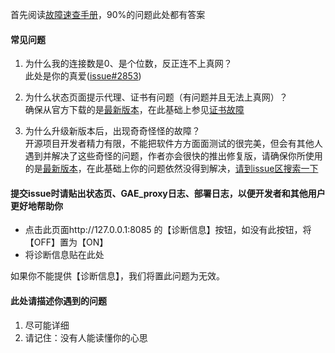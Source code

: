 
首先阅读[故障速查手册](https://github.com/XX-net/XX-Net/wiki/故障速查手册)，90%的问题此处都有答案

#### 常见问题
1. 为什么我的连接数是0、是个位数，反正连不上真网？<br>
此处是你的真爱([issue#2853](https://github.com/XX-net/XX-Net/issues/2853))

1. 为什么状态页面提示代理、证书有问题（有问题并且无法上真网）？<br>
确保从官方下载的是[最新版本](https://github.com/XX-net/XX-Net/blob/master/code/default/download.md)，在此基础上参见[证书故障](https://github.com/XX-net/XX-Net/wiki/GoAgent-Import-CA)

1. 为什么升级新版本后，出现奇奇怪怪的故障？<br>
开源项目开发者精力有限，不能把软件方方面面测试的很完美，但会有其他人遇到并解决了这些奇怪的问题，作者亦会很快的推出修复版，请确保你所使用的是[最新版本](https://github.com/XX-net/XX-Net/blob/master/code/default/download.md)，在此基础上你的问题依然没得到解决，[请到issue区搜索一下](https://github.com/XX-net/XX-Net/issues)

#### 提交issue时请贴出状态页、GAE_proxy日志、部署日志，以便开发者和其他用户更好地帮助你
 - 点击此页面http://127.0.0.1:8085 的【诊断信息】按钮，如没有此按钮，将【OFF】置为【ON】
 - 将诊断信息贴在此处

如果你不能提供【诊断信息】，我们将置此问题为无效。

#### 此处请描述你遇到的问题

1. 尽可能详细
1. 请记住：没有人能读懂你的心思





